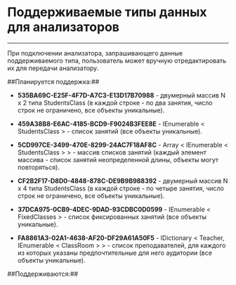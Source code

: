 # Поддерживаемые типы данных для анализаторов #
----------
При подключении анализатора, запрашивающего данные поддерживаемого типа, пользователь может вручную отредактировать их для передачи анализатору.

##Планируется поддержка:##
* **535BA69C-E25F-4F7D-A7C3-E13D17B70988** - двумерный массив N x 2 типа StudentsClass  (в каждой строке - по два занятия, число строк не ограничено, все объекты уникальные).

* **459A38B8-E6AC-4185-BCD9-F9024B3FEE8E** - IEnumerable < StudentsClass > - список занятий (все объекты уникальные).

* **5CD997CE-3499-470E-8299-24AC7F18AF8C** - Array < IEnumerable < StudentsClass > > - массив списков занятий (каждый элемент массива - список занятий неопределенной длины, объекты могут повторяться).

* **CF2B2F17-D8D0-4848-878C-DE9B9B988392** - двумерный массив N x 4 типа StudentsClass  (в каждой строке - по четыре занятия, число строк не ограничено, все объекты уникальные).

* **37DCA975-0CB9-4DEC-9DAD-93CDBC0D0599** - IEnumerable < FixedClasses > - список фиксированных занятий (все объекты уникальные).

* **FA8861A3-02A1-4638-AF20-DF29A61A50F5** - IDictionary < Teacher, IEnumerable < ClassRoom > > - список преподавателей, для каждого из которых указаны предпочтительные для него аудитории (все объекты уникальные).

##Поддерживаются:##